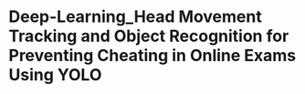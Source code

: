 # Deep-Learning_Head Movement Tracking and Object Recognition for Preventing Cheating in Online Exams Using YOLO

